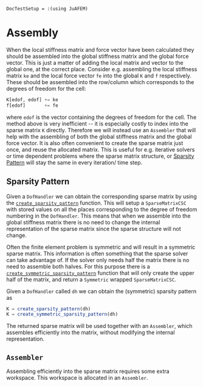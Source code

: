 ```@meta
DocTestSetup = :(using JuAFEM)
```

# Assembly

When the local stiffness matrix and force vector have been calculated
they should be assembled into the global stiffness matrix and the
global force vector. This is just a matter of adding the local
matrix and vector to the global one, at the correct place. Consider e.g.
assembling the local stiffness matrix `ke` and the local force vector `fe`
into the global `K` and `f` respectively. These should be assembled into
the row/column which corresponds to the degrees of freedom for the cell:

```julia
K[edof, edof] += ke
f[edof]       += fe
```

where `edof` is the vector containing the degrees of freedom for the cell.
The method above is very inefficient -- it is especially costly to index
into the sparse matrix `K` directly. Therefore we will instead use an
`Assembler` that will help with the assembling of both the global stiffness
matrix and the global force vector. It is also often convenient to create the
sparse matrix just once, and reuse the allocated matrix. This is useful for
e.g. iterative solvers or time dependent problems where the sparse matrix
structure, or [Sparsity Pattern](@ref) will stay the same in every iteration/
time step.

## Sparsity Pattern

Given a `DofHandler` we can obtain the corresponding sparse matrix by using the
[`create_sparsity_pattern`](@ref) function. This will setup a `SparseMatrixCSC`
with stored values on all the places corresponding to the degree of freedom numbering
in the `DofHandler`. This means that when we assemble into the global stiffness matrix
there is no need to change the internal representation of the sparse matrix since the
sparse structure will not change.

Often the finite element problem is symmetric and will result in a symmetric sparse
matrix. This information is often something that the sparse solver can take advantage of.
If the solver only needs half the matrix there is no need to assemble both halves.
For this purpose there is a [`create_symmetric_sparsity_pattern`](@ref) function that
will only create the upper half of the matrix, and return a `Symmetric` wrapped
`SparseMatrixCSC`.

Given a `DofHandler` called `dh` we can obtain the (symmetric) sparsity pattern as

```julia
K = create_sparsity_pattern(dh)
K = create_symmetric_sparsity_pattern(dh)
```

The returned sparse matrix will be used together with an `Assembler`, which
assembles efficiently into the matrix, without modifying the internal representation.

## `Assembler`

Assembling efficiently into the sparse matrix requires some extra workspace.
This workspace is allocated in an `Assembler`.

